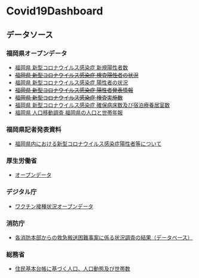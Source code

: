 # Covid19Dashboard

## データソース
### 福岡県オープンデータ
* [福岡県 新型コロナウイルス感染症 新規陽性者数](https://ckan.open-governmentdata.org/dataset/412b1e1c-7c05-443e-8c1f-e8dfcff57b91)
* ~~[福岡県 新型コロナウイルス感染症 検査陽性者の状況](https://ckan.open-governmentdata.org/dataset/fe943202-2db4-44f8-9686-9cf682690bb7)~~
* [福岡県 新型コロナウイルス感染症 陽性者の状況](https://ckan.open-governmentdata.org/dataset/401000_pref_fukuoka_covid19_youseisyajyoukyou)
* ~~[福岡県 新型コロナウイルス感染症 陽性者発表情報](https://ckan.open-governmentdata.org/dataset/8a9688c2-7b9f-4347-ad6e-de3b339ef740)~~
* ~~[福岡県 新型コロナウイルス感染症 検査実施数](https://ckan.open-governmentdata.org/dataset/ef64c68a-d89e-4b1b-a53f-d2535ebfa3a1)~~
* [福岡県 新型コロナウイルス感染症 確保病床数及び宿泊療養居室数](https://ckan.open-governmentdata.org/dataset/c9efc321-6c10-448b-a859-555fd9ae8726)
* [福岡県 人口移動調査 福岡県の人口と世帯年報](https://ckan.open-governmentdata.org/dataset/401000_jinkouidouchousa-jinkousetai)
### 福岡県記者発表資料
* [福岡県内における新型コロナウイルス感染症陽性者等について](https://www.pref.fukuoka.lg.jp/press/index.php?search_cnr_kwd=福岡県内における新型コロナウイルス感染症陽性者等について&pb=&pc=&search=1)
### 厚生労働省
* [オープンデータ](https://www.mhlw.go.jp/stf/covid-19/open-data.html)
### デジタル庁
* [ワクチン接種状況オープンデータ](https://info.vrs.digital.go.jp/dashboard)
### 消防庁
* [各消防本部からの救急搬送困難事案に係る状況調査の結果（データベース）](https://www.fdma.go.jp/disaster/coronavirus/post-1.html)
### 総務省
* [住民基本台帳に基づく人口、人口動態及び世帯数](https://www.soumu.go.jp/main_sosiki/jichi_gyousei/daityo/jinkou_jinkoudoutai-setaisuu.html)
